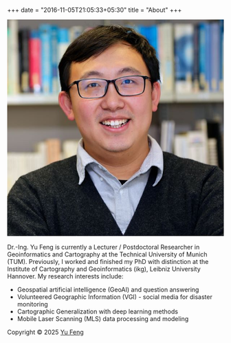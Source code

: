 +++
date = "2016-11-05T21:05:33+05:30"
title = "About"
+++

![Console](https://github.com/yuzzfeng/hugo-theme-console/blob/master/images/ikg_small.png?raw=true)

Dr.-Ing. Yu Feng is currently a Lecturer / Postdoctoral Researcher in Geoinformatics and Cartography at the Technical University of Munich (TUM). Previously, I worked and finished my PhD with distinction at the Institute of Cartography and Geoinformatics (ikg), Leibniz University Hannover. My research interests include:

* Geospatial artificial intelligence (GeoAI) and question answering
* Volunteered Geographic Information (VGI) - social media for disaster monitoring
* Cartographic Generalization with deep learning methods
* Mobile Laser Scanning (MLS) data processing and modeling

Copyright © 2025 [Yu Feng](https://mrmierzejewski.com/)

